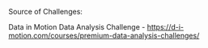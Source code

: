 Source of Challenges: 

Data in Motion Data Analysis Challenge - https://d-i-motion.com/courses/premium-data-analysis-challenges/